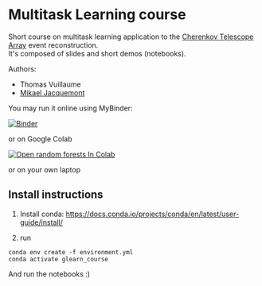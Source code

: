 # Multitask Learning course

Short course on multitask learning application to the [Cherenkov Telescope Array](https://www.cta-observatory.org/) event reconstruction.     
It's composed of slides and short demos (notebooks).


Authors:
- Thomas Vuillaume
- [Mikael Jacquemont](https://github.com/mikael10j)


You may run it online using MyBinder:

[![Binder](https://mybinder.org/badge_logo.svg)](https://mybinder.org/v2/gh/vuillaut/cta_mtl_course.git/HEAD)

or on Google Colab

[![Open random forests In Colab](https://colab.research.google.com/assets/colab-badge.svg)](https://colab.research.google.com/github/vuillaut/cta_mtl_course/blob/main/random_forests.ipynb)



or on your own laptop

## Install instructions


1. Install conda:
https://docs.conda.io/projects/conda/en/latest/user-guide/install/

2. run
```
conda env create -f environment.yml
conda activate glearn_course
```

And run the notebooks :)
